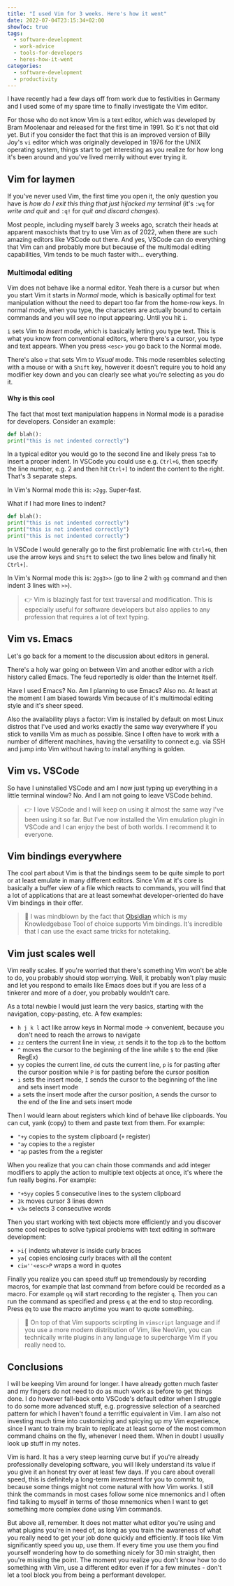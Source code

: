 ```yaml
---
title: "I used Vim for 3 weeks. Here's how it went"
date: 2022-07-04T23:15:34+02:00
showToc: true
tags:
  - software-development
  - work-advice
  - tools-for-developers
  - heres-how-it-went
categories:
  - software-development
  - productivity
---
```


I have recently had a few days off from work due to festivities in Germany and I used some of my spare time to finally investigate the Vim editor.

For those who do not know Vim is a text editor, which was developed by Bram Moolenaar and released for the first time in 1991. So it's not that old yet. But if you consider the fact that this is an improved version of Billy Joy's `vi` editor which was originally developed in 1976 for the UNIX operating system, things start to get interesting as you realize for how long it's been around and you've lived merrily without ever trying it.

## Vim for laymen

If you've never used Vim, the first time you open it, the only question you have is _how do I exit this thing that just hijacked my terminal_ (it's `:wq` for _write and quit_ and `:q!` for _quit and discard changes_).

Most people, including myself barely 3 weeks ago, scratch their heads at apparent masochists that try to use Vim as of 2022, when there are such amazing editors like VSCode out there. And yes, VSCode can do everything that Vim can and probably more but because of the multimodal editing capabilities, Vim tends to be much faster with... everything.

### Multimodal editing

Vim does not behave like a normal editor. Yeah there is a cursor but when you start Vim it starts in _Normal_ mode, which is basically optimal for text manipulation without the need to depart too far from the home-row keys. In normal mode, when you type, the characters are actually bound to certain commands and you will see no input appearing. Until you hit `i`.

`i` sets Vim to _Insert_ mode, which is basically letting you type text. This is what you know from conventional editors, where there's a cursor, you type and text appears. When you press `<esc>` you go back to the Normal mode.

There's also `v` that sets Vim to _Visual_ mode. This mode resembles selecting with a mouse or with a `Shift` key, however it doesn't require you to hold any modifier key down and you can clearly see what you're selecting as you do it.

#### Why is this cool

The fact that most text manipulation happens in Normal mode is a paradise for developers. Consider an example:

```python
def blah():
print("this is not indented correctly")
```

In a typical editor you would go to the second line and likely press `Tab` to insert a proper indent. In VSCode you could use e.g. `Ctrl+G`, then specify the line number, e.g. 2 and then hit `Ctrl+]` to indent the content to the right. That's 3 separate steps.

In Vim's Normal mode this is: `>2gg`. Super-fast.

What if I had more lines to indent?

```python
def blah():
print("this is not indented correctly")
print("this is not indented correctly")
print("this is not indented correctly")
```

In VSCode I would generally go to the first problematic line with `Ctrl+G`, then use the arrow keys and `Shift` to select the two lines below and finally hit `Ctrl+]`.

In Vim's Normal mode this is: `2gg3>>` (go to line 2 with `gg` command and then indent 3 lines with `>>`).

> 👉 Vim is blazingly fast for text traversal and modification. This is especially useful for software developers but also applies to any profession that requires a lot of text typing.

## Vim vs. Emacs

Let's go back for a moment to the discussion about editors in general.

There's a holy war going on between Vim and another editor with a rich history called Emacs. The feud reportedly is older than the Internet itself.

Have I used Emacs? No. Am I planning to use Emacs? Also no. At least at the moment I am biased towards Vim because of it's multimodal editing style and it's sheer speed.

Also the availability plays a factor: Vim is installed by default on most Linux distros that I've used and works exactly the same way everywhere if you stick to vanilla Vim as much as possible. Since I often have to work with a number of different machines, having the versatility to connect e.g. via SSH and jump into Vim without having to install anything is golden.

## Vim vs. VSCode

So have I uninstalled VSCode and am I now just typing up everything in a little terminal window? No. And I am not going to leave VSCode behind.

> 👉 I love VSCode and I will keep on using it almost the same way I've been using it so far. But I've now installed the Vim emulation plugin in VSCode and I can enjoy the best of both worlds. I recommend it to everyone.

## Vim bindings everywhere

The cool part about Vim is that the bindings seem to be quite simple to port or at least emulate in many different editors. Since Vim at it's core is basically a buffer view of a file which reacts to commands, you will find that a lot of applications that are at least somewhat developer-oriented do have Vim bindings in their offer.

> 🤯 I was mindblown by the fact that [Obsidian](https://obsidian.md) which is my Knowledgebase Tool of choice supports Vim bindings. It's incredible that I can use the exact same tricks for notetaking.

## Vim just scales well

Vim really scales. If you're worried that there's something Vim won't be able to do, you probably should stop worrying. Well, it probably won't play music and let you respond to emails like Emacs does but if you are less of a tinkerer and more of a doer, you probably wouldn't care.

As a total newbie I would just learn the very basics, starting with the navigation, copy-pasting, etc. A few examples:

- `h j k l` act like arrow keys in Normal mode -> convenient, because you don't need to reach the arrows to navigate
- `zz` centers the current line in view, `zt` sends it to the top `zb` to the bottom
- `^` moves the cursor to the beginning of the line while `$` to the end (like RegEx)
- `yy` copies the current line, `dd` cuts the current line, `p` is for pasting after the cursor position while `P` is for pasting before the cursor position
- `i` sets the insert mode, `I` sends the cursor to the beginning of the line and sets insert mode
- `a` sets the insert mode after the cursor position, `A` sends the cursor to the end of the line and sets insert mode

Then I would learn about registers which kind of behave like clipboards. You can cut, yank (copy) to them and paste text from them. For example:

- `"+y` copies to the system clipboard (`+` register)
- `"ay` copies to the `a` register
- `"ap` pastes from the `a` register

When you realize that you can chain those commands and add integer modifiers to apply the action to multiple text objects at once, it's where the fun really begins. For example:

- `"+5yy` copies 5 consecutive lines to the system clipboard
- `3k` moves cursor 3 lines down
- `v3w` selects 3 consecutive words

Then you start working with text objects more efficiently and you discover some cool recipes to solve typical problems with text editing in software development:

- `>i{` indents whatever is inside curly braces
- `ya{` copies enclosing curly braces with all the content
- `ciw''<esc>P` wraps a word in quotes

Finally you realize you can speed stuff up tremendously by recording macros, for example that last command from before could be recorded as a macro. For example `qq` will start recording to the register `q`. Then you can run the command as specified and press `q` at the end to stop recording. Press `@q` to use the macro anytime you want to quote something.

> 🤯 On top of that Vim supports scirpting in `vimscript` language and if you use a more modern distribution of Vim, like NeoVim, you can technically write plugins in any language to supercharge Vim if you really need to.

## Conclusions

I will be keeping Vim around for longer. I have already gotten much faster and my fingers do not need to do as much work as before to get things done. I do however fall-back onto VSCode's default editor when I struggle to do some more advanced stuff, e.g. progressive selection of a searched pattern for which I haven't found a terriffic equivalent in Vim. I am also not investing much time into customizing and spicying up my Vim experience, since I want to train my brain to replicate at least some of the most common command chains on the fly, whenever I need them. When in doubt I usually look up stuff in my notes.

Vim is hard. It has a very steep learning curve but if you're already professionally developing software, you will likely understand its value if you give it an honest try over at least few days. If you care about overall speed, this is definitely a long-term investment for you to commit to, because some things might not come natural with how Vim works. I still think the commands in most cases follow some nice mnemonics and I often find talking to myself in terms of those mnemonics when I want to get something more complex done using Vim commands.

But above all, remember. It does not matter what editor you're using and what plugins you're in need of, as long as you train the awareness of what you really need to get your job done quickly and efficiently. If tools like Vim significantly speed you up, use them. If every time you use them you find yourself wondering how to do something nicely for 30 min straight, then you're missing the point. The moment you realize you don't know how to do something with Vim, use a different editor even if for a few minutes - don't let a tool block you from being a performant developer.
